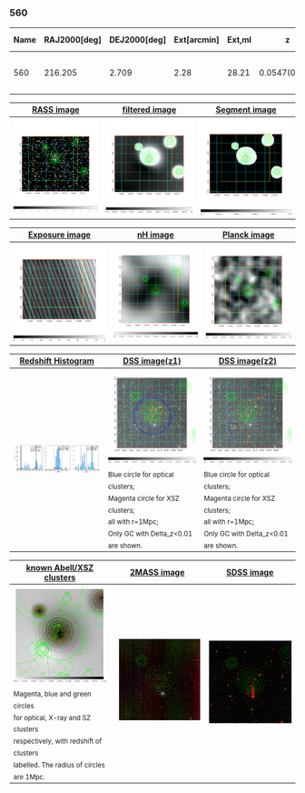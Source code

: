 <div STYLE="page-break-after: always;"></div>

### 560

|Name|RAJ2000[deg]|DEJ2000[deg] |Ext[arcmin]| Ext,ml | z | z_src| C|GC(XSZ,Delta_z<0.01)| GC(OPT,Delta_z<0.01)|GC| R_sig[arcmin] | R500[arcmin] | R500[Mpc]| CRsig[c/s] | CR500[c/s] |L500[1E44 erg/s]|F500[1E-12 erg/s/cm^2]| M500[1E14 Msun]|Tx[keV]|Cnt_sig|Beta|Rc[arcmin]|Comment|Alias|
|---|---|---|---|---|---|------|---|--------|---------|----------|---|---|---|---|---|---|---|---|---|---|---|---|---|---|
|560| 216.205| 2.709| 2.28| 28.21| 0.0547(0.005)| z1, z_xsz| B| F20| N| C, F20, N, W| 15.138| 11.055| 0.705| 0.211(0.039)| 0.202(0.038)| 0.255(0.040)| 3.579(0.558)| 1.05(0.08)| 2.25(0.11)| 53.3| 0.729(-0.137+0.166)| 4.426(-1.281+1.307)| -| t076|

|[RASS image](../image/560/560_img.pdf)|[filtered image](../image/560/560_fil.pdf)|[Segment image](../image/560/560_seg.pdf)|
|-------------------|--------------------|-------------------|
| <img src="../image/560/560_img.png" width="300">  | <img src="../image/560/560_fil.png" width="300">   | <img src="../image/560/560_seg.png" width="300">  |

|[Exposure image](../image/560/560_mex.pdf)| [nH image](../image/560/560_nh.pdf)| [Planck image](../image/560/560_p.pdf)|
|-------------------|--------------------|-------------------|
|<img src="../image/560/560_mex.png" width="300">   | <img src="../image/560/560_nh.png" width="300">    | <img src="../image/560/560_p.png" width="300"> |

|[Redshift Histogram](../image/560/560_zg.pdf) | [DSS image(z1)](../image/560/560_dss_z1.pdf)      |  [DSS image(z2)](../image/560/560_dss_z2.pdf)    |
|-------------------|--------------------|-------------------|
|<img src="../image/560/560_zg.png" width="300"> |<img src="../image/560/560_dss_z1.png" width="300"> <sub><br>Blue circle for optical clusters; <br>Magenta circle for XSZ clusters; <br>all with r=1Mpc; <br>Only GC with Delta_z<0.01 are shown. </sub>| <img src="../image/560/560_dss_z2.png" width="300"><sub><br>Blue circle for optical clusters; <br>Magenta circle for XSZ clusters; <br>all with r=1Mpc; <br>Only GC with Delta_z<0.01 are shown. </sub> |

|[known Abell/XSZ clusters](../image/560/560_gc.pdf) | [2MASS image](../image/560/560_2mass.pdf)      |[SDSS image](../image/560/560_sdss.pdf)   |
|-------------------|-------------------|-------------------|
|<img src=../image/560/560_gc.png width="300"> <br><sub>Magenta, blue and green circles <br>for optical, X-ray and SZ clusters <br>respectively, with redshift of clusters <br>labelled. The radius of circles <br>are 1Mpc.</sub>|<img src="../image/560/560_2mass.png" width="300">  | <img src="../image/560/560_sdss.png" width="300">  |




